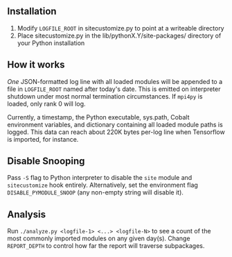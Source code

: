 Installation
---------------

1. Modify `LOGFILE_ROOT` in sitecustomize.py to point at a writeable directory
2. Place sitecustomize.py in the lib/pythonX.Y/site-packages/ directory of your Python installation

How it works
-------------
*One* JSON-formatted log line with all loaded modules will be appended to a file in `LOGFILE_ROOT` named after today's date.
This is emitted on interpreter shutdown under most normal termination circumstances.  If `mpi4py` is 
loaded, only rank 0 will log.

Currently, a timestamp, the Python executable, sys.path, Cobalt environment variables, and dictionary containing all
loaded module paths is logged. This data can reach about 220K bytes per-log line when Tensorflow is imported, for instance.

Disable Snooping
----------------
Pass `-S` flag to Python interpreter to disable the `site` module and
`sitecustomize` hook entirely.  Alternatively, set the environment flag
`DISABLE_PYMODULE_SNOOP` (any non-empty string will disable it).

Analysis
---------
Run `./analyze.py <logfile-1> <...> <logfile-N>` to see a count of the most commonly imported modules on any given day(s).
Change `REPORT_DEPTH` to control how far the report will traverse subpackages.
